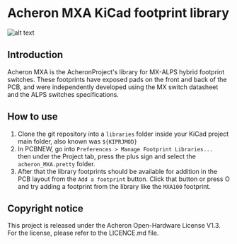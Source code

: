 # Acheron MXA KiCad footprint library

![alt text](https://raw.githubusercontent.com/Gondolindrim/acheronLibrary/master/graphics/acheronReadme.png "Acheron Logo")

## Introduction

Acheron MXA is the AcheronProject's library for MX-ALPS hybrid footprint switches. These footprints have exposed pads on the front and back of the PCB, and were independently developed using the MX switch datasheet and the ALPS switches specifications.

## How to use

1. Clone the git repository into a ``libraries`` folder inside your KiCad project main folder, also known was ``${KIPRJMOD}``
2. In PCBNEW, go into ``Preferences > Manage Footprint Libraries... `` then under the Project tab, press the plus sign and select the ``acheron_MXA.pretty`` folder.
3. After that the library footprints should be available for addition in the PCB layout from the ``Add a footprint`` button. Click that button or press O and try adding a footprint from the library like the ``MXA100`` footprint.

## Copyright notice

This project is released under the Acheron Open-Hardware License V1.3. For the license, please refer to the LICENCE.md file.
